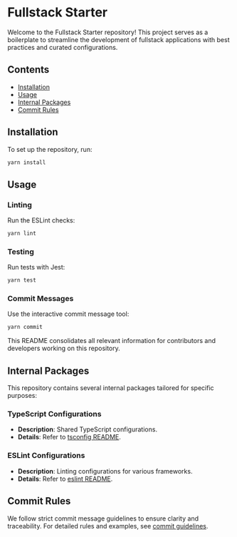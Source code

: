# Fullstack Starter

Welcome to the Fullstack Starter repository! This project serves as a
boilerplate to streamline the development of fullstack applications with best
practices and curated configurations.

## Contents

- [Installation](#installation)
- [Usage](#usage)
- [Internal Packages](#internal-packages)
- [Commit Rules](#commit-rules)

## Installation

To set up the repository, run:

```sh
yarn install
```

## Usage

### Linting

Run the ESLint checks:

```sh
yarn lint
```

### Testing

Run tests with Jest:

```sh
yarn test
```

### Commit Messages

Use the interactive commit message tool:

```sh
yarn commit
```

This README consolidates all relevant information for contributors and
developers working on this repository.

## Internal Packages

This repository contains several internal packages tailored for specific
purposes:

### TypeScript Configurations

- **Description**: Shared TypeScript configurations.
- **Details**: Refer to [tsconfig README](packages/tsconfig/README.md).

### ESLint Configurations

- **Description**: Linting configurations for various frameworks.
- **Details**: Refer to [eslint README](packages/eslint/README.md).

## Commit Rules

We follow strict commit message guidelines to ensure clarity and traceability.
For detailed rules and examples, see [commit guidelines](docs/commit.md).

